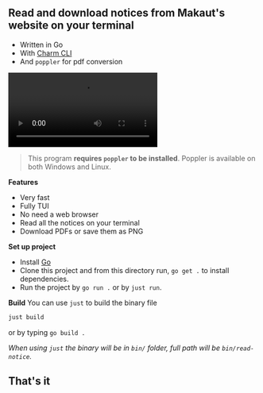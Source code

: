 ## Read and download notices from Makaut's website on your terminal

- Written in Go
- With [Charm CLI](https://github.com/charmbracelet)
- And `poppler` for pdf conversion

![preview](./preview.mp4)

> This program **requires `poppler` to be installed**.
> Poppler is available on both Windows and Linux.

**Features**
- Very fast
- Fully TUI
- No need a web browser
- Read all the notices on your terminal
- Download PDFs or save them as PNG

**Set up project**
- Install [Go](https://go.dev/doc/install)
- Clone this project and from this directory run, `go get .` to install dependencies.
- Run the project by `go run .` or by `just run`.

**Build**
You can use `just` to build the binary file

```bash
just build
```

or by typing `go build .`

*When using `just` the binary will be in `bin/` folder, full path will be `bin/read-notice`.*

## That's it
